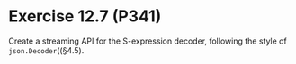 # Exercise 12.7 (P341)

Create a streaming API for the S-expression decoder, following the style of `json.Decoder`((§4.5).
